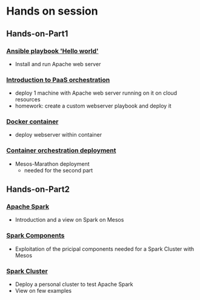 # Hands on session

## Hands-on-Part1

### [Ansible playbook 'Hello world'](ansible.md)

- Install and run Apache web server

### [Introduction to PaaS orchestration](orchent.md)

- deploy 1 machine with Apache web server running on it on cloud resources
- homework: create a custom webserver playbook and deploy it

### [Docker container](docker.md)

- deploy webserver within container

### [Container orchestration deployment](mesos.md)

- Mesos-Marathon deployment
  - needed for the second part

## Hands-on-Part2

### [Apache Spark](apache_spark.md)

- Introduction and a view on Spark on Mesos

### [Spark Components](spark_components.md)

- Exploitation of the pricipal components needed for a Spark Cluster with Mesos

### [Spark Cluster](spark_cluster.md)

- Deploy a personal cluster to test Apache Spark
- View on few examples